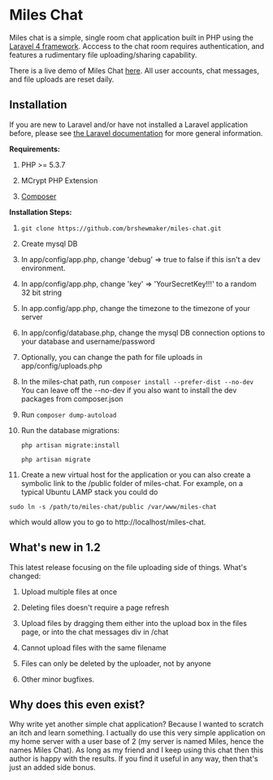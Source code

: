 # Miles Chat

Miles chat is a simple, single room chat application built in PHP using the [Laravel 4 framework](http://laravel.com/).  Acccess to the chat room requires authentication, and features a rudimentary file uploading/sharing capability.  

There is a live demo of Miles Chat [here](http://www.shewbox.org/miles-chat).  All user accounts, chat messages, and file uploads are reset daily.

## Installation

If you are new to Laravel and/or have not installed a Laravel application before, please see [the Laravel documentation](http://laravel.com/docs/installation) for more general information.  

**Requirements:**

1. PHP >= 5.3.7

2. MCrypt PHP Extension

3. [Composer](https://getcomposer.org/)


**Installation Steps:**

1. `git clone https://github.com/brshewmaker/miles-chat.git`

2. Create mysql DB 

3. In app/config/app.php, change 'debug' => true to false if this isn't a dev environment.

4. In app/config/app.php, change 'key' => 'YourSecretKey!!!' to a random 32 bit string

5. In app.config/app.php, change the timezone to the timezone of your server

6. In app/config/database.php, change the mysql DB connection options to your database and username/password

7. Optionally, you can change the path for file uploads in app/config/uploads.php

8. In the miles-chat path, run `composer install --prefer-dist --no-dev`  You can leave off the --no-dev if you also want to install the dev packages from composer.json

9. Run `composer dump-autoload`

10. Run the database migrations:

	`php artisan migrate:install`

	`php artisan migrate`

11. Create a new virtual host for the application or you can also create a symbolic link to the /public folder of miles-chat.  For example, on a typical Ubuntu LAMP stack you could do 

`sudo ln -s /path/to/miles-chat/public /var/www/miles-chat`

which would allow you to go to http://localhost/miles-chat.

## What's new in 1.2

This latest release focusing on the file uploading side of things.  What's changed:

1.  Upload multiple files at once

2.  Deleting files doesn't require a page refresh

3.  Upload files by dragging them either into the upload box in the files page, or into the chat messages div in /chat

4.  Cannot upload files with the same filename

5.  Files can only be deleted by the uploader, not by anyone

6.  Other minor bugfixes.

## Why does this even exist?

Why write yet another simple chat application?  Because I wanted to scratch an itch and learn something.  I actually do use this very simple application on my home server with a user base of 2 (my server is named Miles, hence the names Miles Chat).  As long as my friend and I keep using this chat then this author is happy with the results.  If you find it useful in any way, then that's just an added side bonus.
